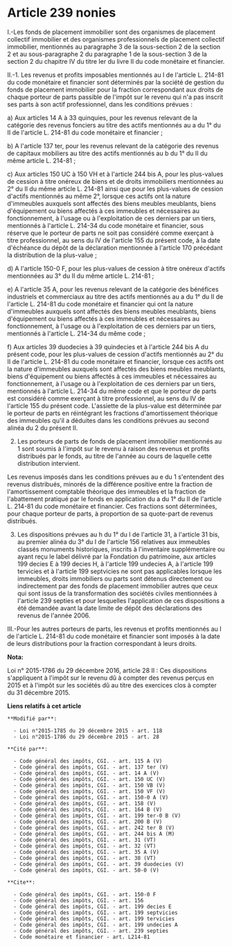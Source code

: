 # Article 239 nonies

I.-Les fonds de placement immobilier sont des organismes de placement collectif immobilier et des organismes professionnels
de placement collectif immobilier, mentionnés au paragraphe 3 de la sous-section 2 de la section 2 et au sous-paragraphe 2 du
paragraphe 1 de la sous-section 3 de la section 2 du chapitre IV du titre Ier du livre II du code monétaire et financier. 

II.-1. Les revenus et profits imposables mentionnés au I de l'article L. 214-81 du code monétaire et financier sont
déterminés par la société de gestion du fonds de placement immobilier pour la fraction correspondant aux droits de chaque
porteur de parts passible de l'impôt sur le revenu qui n'a pas inscrit ses parts à son actif professionnel, dans les
conditions prévues : 

a) Aux articles 14 A à 33 quinquies, pour les revenus relevant de la catégorie des revenus fonciers au titre des actifs
mentionnés au a du 1° du II de l'article L. 214-81 du code monétaire et financier ; 

b) A l'article 137 ter, pour les revenus relevant de la catégorie des revenus de capitaux mobiliers au titre des actifs
mentionnés au b du 1° du II du même article L. 214-81 ; 

c) Aux articles 150 UC à 150 VH et à l'article 244 bis A, pour les plus-values de cession à titre onéreux de biens et de
droits immobiliers mentionnées au 2° du II du même article L. 214-81 ainsi que pour les plus-values de cession d'actifs
mentionnés au même 2°, lorsque ces actifs ont la nature d'immeubles auxquels sont affectés des biens meubles meublants, biens
d'équipement ou biens affectés à ces immeubles et nécessaires au fonctionnement, à l'usage ou à l'exploitation de ces
derniers par un tiers, mentionnés à l'article L. 214-34 du code monétaire et financier, sous réserve que le porteur de parts
ne soit pas considéré comme exerçant à titre professionnel, au sens du IV de l'article 155 du présent code, à la date
d'échéance du dépôt de la déclaration mentionnée à l'article 170 précédant la distribution de la plus-value ; 

d) A l'article 150-0 F, pour les plus-values de cession à titre onéreux d'actifs mentionnées au 3° du II du même article L.
214-81 ;

e) A l'article 35 A, pour les revenus relevant de la catégorie des bénéfices industriels et commerciaux au titre des actifs
mentionnés au a du 1° du II de l'article L. 214-81 du code monétaire et financier qui ont la nature d'immeubles auxquels sont
affectés des biens meubles meublants, biens d'équipement ou biens affectés à ces immeubles et nécessaires au fonctionnement,
à l'usage ou à l'exploitation de ces derniers par un tiers, mentionnés à l'article L. 214-34 du même code ; 

f) Aux articles 39 duodecies à 39 quindecies et à l'article 244 bis A du présent code, pour les plus-values de cession
d'actifs mentionnés au 2° du II de l'article L. 214-81 du code monétaire et financier, lorsque ces actifs ont la nature
d'immeubles auxquels sont affectés des biens meubles meublants, biens d'équipement ou biens affectés à ces immeubles et
nécessaires au fonctionnement, à l'usage ou à l'exploitation de ces derniers par un tiers, mentionnés à l'article L. 214-34
du même code et que le porteur de parts est considéré comme exerçant à titre professionnel, au sens du IV de l'article 155 du
présent code. L'assiette de la plus-value est déterminée par le porteur de parts en réintégrant les fractions d'amortissement
théorique des immeubles qu'il a déduites dans les conditions prévues au second alinéa du 2 du présent II.

2. Les porteurs de parts de fonds de placement immobilier mentionnés au 1 sont soumis à l'impôt sur le revenu à raison des
revenus et profits distribués par le fonds, au titre de l'année au cours de laquelle cette distribution intervient. 

Les revenus imposés dans les conditions prévues au e du 1 s'entendent des revenus distribués, minorés de la différence
positive entre la fraction de l'amortissement comptable théorique des immeubles et la fraction de l'abattement pratiqué par
le fonds en application du a du 1° du II de l'article L. 214-81 du code monétaire et financier. Ces fractions sont
déterminées, pour chaque porteur de parts, à proportion de sa quote-part de revenus distribués.

3. Les dispositions prévues au h du 1° du I de l'article 31, à l'article 31 bis, au premier alinéa du 3° du I de l'article
156 relatives aux immeubles classés monuments historiques, inscrits à l'inventaire supplémentaire ou ayant reçu le label
délivré par la Fondation du patrimoine, aux articles 199 decies E à 199 decies H, à l'article 199 undecies A, à l'article 199
tervicies et à l'article 199 septvicies ne sont pas applicables lorsque les immeubles, droits immobiliers ou parts sont
détenus directement ou indirectement par des fonds de placement immobilier autres que ceux qui sont issus de la
transformation des sociétés civiles mentionnées à l'article 239 septies et pour lesquelles l'application de ces dispositions
a été demandée avant la date limite de dépôt des déclarations des revenus de l'année 2006. 

III.-Pour les autres porteurs de parts, les revenus et profits mentionnés au I de l'article L. 214-81 du code monétaire et
financier sont imposés à la date de leurs distributions pour la fraction correspondant à leurs droits.

**Nota:**

Loi n° 2015-1786 du 29 décembre 2016, article 28 II : Ces dispositions s'appliquent à l'impôt sur le revenu dû à compter des
revenus perçus en 2015 et à l'impôt sur les sociétés dû au titre des exercices clos à compter du 31 décembre 2015.

**Liens relatifs à cet article**

	**Modifié par**:

	  - Loi n°2015-1785 du 29 décembre 2015 - art. 118
	  - Loi n°2015-1786 du 29 décembre 2015 - art. 28

	**Cité par**:

	  - Code général des impôts, CGI. - art. 115 A (V)
	  - Code général des impôts, CGI. - art. 137 ter (V)
	  - Code général des impôts, CGI. - art. 14 A (V)
	  - Code général des impôts, CGI. - art. 150 UC (V)
	  - Code général des impôts, CGI. - art. 150 VB (V)
	  - Code général des impôts, CGI. - art. 150 VF (V)
	  - Code général des impôts, CGI. - art. 150-0 A (V)
	  - Code général des impôts, CGI. - art. 158 (V)
	  - Code général des impôts, CGI. - art. 164 B (V)
	  - Code général des impôts, CGI. - art. 199 ter-0 B (V)
	  - Code général des impôts, CGI. - art. 200 B (V)
	  - Code général des impôts, CGI. - art. 242 ter B (V)
	  - Code général des impôts, CGI. - art. 244 bis A (M)
	  - Code général des impôts, CGI. - art. 31 (VT)
	  - Code général des impôts, CGI. - art. 32 (VT)
	  - Code général des impôts, CGI. - art. 35 A (V)
	  - Code général des impôts, CGI. - art. 38 (VT)
	  - Code général des impôts, CGI. - art. 39 duodecies (V)
	  - Code général des impôts, CGI. - art. 50-0 (V)

	**Cite**:

	  - Code général des impôts, CGI. - art. 150-0 F
	  - Code général des impôts, CGI. - art. 156
	  - Code général des impôts, CGI. - art. 199 decies E
	  - Code général des impôts, CGI. - art. 199 septvicies
	  - Code général des impôts, CGI. - art. 199 tervicies
	  - Code général des impôts, CGI. - art. 199 undecies A
	  - Code général des impôts, CGI. - art. 239 septies
	  - Code monétaire et financier - art. L214-81
